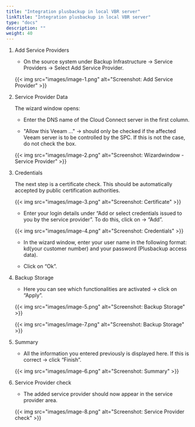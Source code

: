 ```yaml
---
title: "Integration plusbackup in local VBR server"
linkTitle: "Integration plusbackup in local VBR server"
type: "docs"
description: ""
weight: 40
---
```


1.  Add Service Providers

    -   On the source system under Backup Infrastructure → Service Providers → Select Add Service Provider.

    {{< img src="images/image-1.png" alt="Screenshot: Add Service Provider" >}}

2.  Service Provider Data

    The wizard window opens:

    -   Enter the DNS name of the Cloud Connect server in the first column.

    -   "Allow this Veeam ..." → should only be checked if the affected Veeam server is to be controlled by the SPC. If this is not the case, do not check the box.

    {{< img src="images/image-2.png" alt="Screenshot: Wizardwindow - Service Provider" >}}

3.  Credentials

    The next step is a certificate check. This should be automatically accepted by public certification authorities.

    {{< img src="images/image-3.png" alt="Screenshot: Certificate" >}}

    -   Enter your login details under “Add or select credentials issued to you by the service provider”. To do this, click on -> “Add”.

    {{< img src="images/image-4.png" alt="Screenshot: Credentials" >}}

    -   In the wizard window, enter your user name in the following format: kd(your customer number) and your password (Plusbackup access data).

    -   Click on “Ok”.

4.  Backup Storage

    -   Here you can see which functionalities are activated -> click on “Apply”.

    {{< img src="images/image-5.png" alt="Screenshot: Backup Storage" >}}

    {{< img src="images/image-7.png" alt="Screenshot: Backup Storage" >}}

5.  Summary

    -   All the information you entered previously is displayed here. If this is correct -> click “Finish”.

    {{< img src="images/image-6.png" alt="Screenshot: Summary" >}}

6.  Service Provider check

    -   The added service provider should now appear in the service provider area.

    {{< img src="images/image-8.png" alt="Screenshot: Service Provider check" >}}
